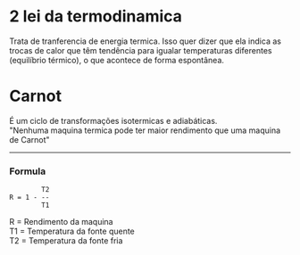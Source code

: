 # 2 lei da termodinamica
Trata de tranferencia de energia termica. Isso quer dizer que ela indica as trocas de calor que têm tendência para igualar temperaturas diferentes (equilíbrio térmico), o que acontece de forma espontânea.

# Carnot
É um ciclo de transformações isotermicas e adiabáticas.\
"Nenhuma maquina termica pode ter maior rendimento que uma maquina de Carnot"

----
### Formula
            T2 
    R = 1 - --
            T1
R = Rendimento da maquina\
T1 = Temperatura da fonte quente\
T2 = Temperatura da fonte fria



